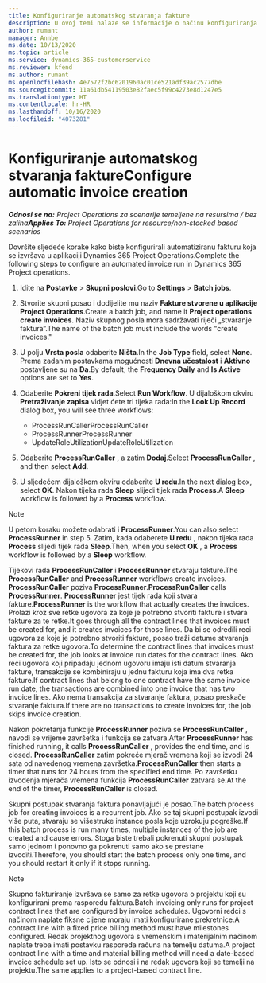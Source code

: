 ```yaml
---
title: Konfiguriranje automatskog stvaranja fakture
description: U ovoj temi nalaze se informacije o načinu konfiguriranja sustava za automatsko generiranje faktura.
author: rumant
manager: Annbe
ms.date: 10/13/2020
ms.topic: article
ms.service: dynamics-365-customerservice
ms.reviewer: kfend
ms.author: rumant
ms.openlocfilehash: 4e7572f2bc6201960ac01ce521adf39ac2577dbe
ms.sourcegitcommit: 11a61db54119503e82faec5f99c4273e8d1247e5
ms.translationtype: HT
ms.contentlocale: hr-HR
ms.lasthandoff: 10/16/2020
ms.locfileid: "4073281"
---
```

# <a name="configure-automatic-invoice-creation"></a><span data-ttu-id="bde56-103">Konfiguriranje automatskog stvaranja fakture</span><span class="sxs-lookup"><span data-stu-id="bde56-103">Configure automatic invoice creation</span></span>

<span data-ttu-id="bde56-104">_**Odnosi se na:** Project Operations za scenarije temeljene na resursima / bez zaliha_</span><span class="sxs-lookup"><span data-stu-id="bde56-104">_**Applies To:** Project Operations for resource/non-stocked based scenarios_</span></span>


<span data-ttu-id="bde56-105">Dovršite sljedeće korake kako biste konfigurirali automatiziranu fakturu koja se izvršava u aplikaciji Dynamics 365 Project Operations.</span><span class="sxs-lookup"><span data-stu-id="bde56-105">Complete the following steps to configure an automated invoice run in Dynamics 365 Project operations.</span></span>

1. <span data-ttu-id="bde56-106">Idite na **Postavke** > **Skupni poslovi**.</span><span class="sxs-lookup"><span data-stu-id="bde56-106">Go to **Settings** > **Batch jobs**.</span></span>
2. <span data-ttu-id="bde56-107">Stvorite skupni posao i dodijelite mu naziv **Fakture stvorene u aplikacije Project Operations**.</span><span class="sxs-lookup"><span data-stu-id="bde56-107">Create a batch job, and name it **Project operations create invoices**.</span></span> <span data-ttu-id="bde56-108">Naziv skupnog posla mora sadržavati riječi „stvaranje faktura”.</span><span class="sxs-lookup"><span data-stu-id="bde56-108">The name of the batch job must include the words "create invoices."</span></span>
3. <span data-ttu-id="bde56-109">U polju **Vrsta posla** odaberite **Ništa**.</span><span class="sxs-lookup"><span data-stu-id="bde56-109">In the **Job Type** field, select **None**.</span></span> <span data-ttu-id="bde56-110">Prema zadanim postavkama mogućnosti **Dnevna učestalost** i **Aktivno** postavljene su na **Da**.</span><span class="sxs-lookup"><span data-stu-id="bde56-110">By default, the **Frequency Daily** and **Is Active** options are set to **Yes**.</span></span>
4. <span data-ttu-id="bde56-111">Odaberite **Pokreni tijek rada**.</span><span class="sxs-lookup"><span data-stu-id="bde56-111">Select **Run Workflow**.</span></span> <span data-ttu-id="bde56-112">U dijaloškom okviru **Pretraživanje zapisa** vidjet ćete tri tijeka rada:</span><span class="sxs-lookup"><span data-stu-id="bde56-112">In the **Look Up Record** dialog box, you will see three workflows:</span></span>

    - <span data-ttu-id="bde56-113">ProcessRunCaller</span><span class="sxs-lookup"><span data-stu-id="bde56-113">ProcessRunCaller</span></span>
    - <span data-ttu-id="bde56-114">ProcessRunner</span><span class="sxs-lookup"><span data-stu-id="bde56-114">ProcessRunner</span></span>
    - <span data-ttu-id="bde56-115">UpdateRoleUtilization</span><span class="sxs-lookup"><span data-stu-id="bde56-115">UpdateRoleUtilization</span></span>

5. <span data-ttu-id="bde56-116">Odaberite **ProcessRunCaller** , a zatim **Dodaj**.</span><span class="sxs-lookup"><span data-stu-id="bde56-116">Select **ProcessRunCaller** , and then select **Add**.</span></span>
6. <span data-ttu-id="bde56-117">U sljedećem dijaloškom okviru odaberite **U redu**.</span><span class="sxs-lookup"><span data-stu-id="bde56-117">In the next dialog box, select **OK**.</span></span> <span data-ttu-id="bde56-118">Nakon tijeka rada **Sleep** slijedi tijek rada **Process**.</span><span class="sxs-lookup"><span data-stu-id="bde56-118">A **Sleep** workflow is followed by a **Process** workflow.</span></span>

  > [!NOTE]
  > <span data-ttu-id="bde56-119">U petom koraku možete odabrati i **ProcessRunner**.</span><span class="sxs-lookup"><span data-stu-id="bde56-119">You can also select **ProcessRunner** in step 5.</span></span> <span data-ttu-id="bde56-120">Zatim, kada odaberete **U redu** , nakon tijeka rada **Process** slijedi tijek rada **Sleep**.</span><span class="sxs-lookup"><span data-stu-id="bde56-120">Then, when you select **OK** , a **Process** workflow is followed by a **Sleep** workflow.</span></span>

<span data-ttu-id="bde56-121">Tijekovi rada **ProcessRunCaller** i **ProcessRunner** stvaraju fakture.</span><span class="sxs-lookup"><span data-stu-id="bde56-121">The **ProcessRunCaller** and **ProcessRunner** workflows create invoices.</span></span> <span data-ttu-id="bde56-122">**ProcessRunCaller** poziva **ProcessRunner**.</span><span class="sxs-lookup"><span data-stu-id="bde56-122">**ProcessRunCaller** calls **ProcessRunner**.</span></span> <span data-ttu-id="bde56-123">**ProcessRunner** jest tijek rada koji stvara fakture.</span><span class="sxs-lookup"><span data-stu-id="bde56-123">**ProcessRunner** is the workflow that actually creates the invoices.</span></span> <span data-ttu-id="bde56-124">Prolazi kroz sve retke ugovora za koje je potrebno stvoriti fakture i stvara fakture za te retke.</span><span class="sxs-lookup"><span data-stu-id="bde56-124">It goes through all the contract lines that invoices must be created for, and it creates invoices for those lines.</span></span> <span data-ttu-id="bde56-125">Da bi se odredili reci ugovora za koje je potrebno stvoriti fakture, posao traži datume stvaranja faktura za retke ugovora.</span><span class="sxs-lookup"><span data-stu-id="bde56-125">To determine the contract lines that invoices must be created for, the job looks at invoice run dates for the contract lines.</span></span> <span data-ttu-id="bde56-126">Ako reci ugovora koji pripadaju jednom ugovoru imaju isti datum stvaranja fakture, transakcije se kombiniraju u jednu fakturu koja ima dva retka fakture.</span><span class="sxs-lookup"><span data-stu-id="bde56-126">If contract lines that belong to one contract have the same invoice run date, the transactions are combined into one invoice that has two invoice lines.</span></span> <span data-ttu-id="bde56-127">Ako nema transakcija za stvaranje faktura, posao preskače stvaranje faktura.</span><span class="sxs-lookup"><span data-stu-id="bde56-127">If there are no transactions to create invoices for, the job skips invoice creation.</span></span>

<span data-ttu-id="bde56-128">Nakon pokretanja funkcije **ProcessRunner** poziva se **ProcessRunCaller** , navodi se vrijeme završetka i funkcija se zatvara.</span><span class="sxs-lookup"><span data-stu-id="bde56-128">After **ProcessRunner** has finished running, it calls **ProcessRunCaller** , provides the end time, and is closed.</span></span> <span data-ttu-id="bde56-129">**ProcessRunCaller** zatim pokreće mjerač vremena koji se izvodi 24 sata od navedenog vremena završetka.</span><span class="sxs-lookup"><span data-stu-id="bde56-129">**ProcessRunCaller** then starts a timer that runs for 24 hours from the specified end time.</span></span> <span data-ttu-id="bde56-130">Po završetku izvođenja mjerača vremena funkcija **ProcessRunCaller** zatvara se.</span><span class="sxs-lookup"><span data-stu-id="bde56-130">At the end of the timer, **ProcessRunCaller** is closed.</span></span>

<span data-ttu-id="bde56-131">Skupni postupak stvaranja faktura ponavljajući je posao.</span><span class="sxs-lookup"><span data-stu-id="bde56-131">The batch process job for creating invoices is a recurrent job.</span></span> <span data-ttu-id="bde56-132">Ako se taj skupni postupak izvodi više puta, stvaraju se višestruke instance posla koje uzrokuju pogreške.</span><span class="sxs-lookup"><span data-stu-id="bde56-132">If this batch process is run many times, multiple instances of the job are created and cause errors.</span></span> <span data-ttu-id="bde56-133">Stoga biste trebali pokrenuti skupni postupak samo jednom i ponovno ga pokrenuti samo ako se prestane izvoditi.</span><span class="sxs-lookup"><span data-stu-id="bde56-133">Therefore, you should start the batch process only one time, and you should restart it only if it stops running.</span></span>

> [!NOTE]
> <span data-ttu-id="bde56-134">Skupno fakturiranje izvršava se samo za retke ugovora o projektu koji su konfigurirani prema rasporedu faktura.</span><span class="sxs-lookup"><span data-stu-id="bde56-134">Batch invoicing only runs for project contract lines that are configured by invoice schedules.</span></span> <span data-ttu-id="bde56-135">Ugovorni redci s načinom naplate fiksne cijene moraju imati konfigurirane prekretnice.</span><span class="sxs-lookup"><span data-stu-id="bde56-135">A contract line with a fixed price billing method must have milestones configured.</span></span> <span data-ttu-id="bde56-136">Redak projektnog ugovora s vremenskim i materijalnim načinom naplate treba imati postavku rasporeda računa na temelju datuma.</span><span class="sxs-lookup"><span data-stu-id="bde56-136">A project contract line with a time and material billing method will need a date-based invoice schedule set up.</span></span> <span data-ttu-id="bde56-137">Isto se odnosi i na redak ugovora koji se temelji na projektu.</span><span class="sxs-lookup"><span data-stu-id="bde56-137">The same applies to a project-based contract line.</span></span>     
